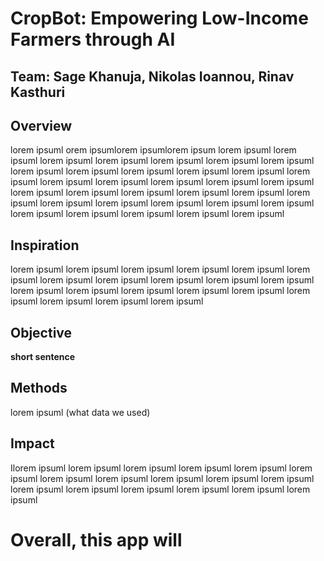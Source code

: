 # CropBot: Empowering Low-Income Farmers through AI 

## Team: Sage Khanuja, Nikolas Ioannou, Rinav Kasthuri

## Overview
lorem ipsuml orem ipsumlorem ipsumlorem ipsum lorem ipsuml lorem ipsuml lorem ipsuml lorem ipsuml lorem ipsuml lorem ipsuml lorem ipsuml lorem ipsuml lorem ipsuml lorem ipsuml lorem ipsuml lorem ipsuml lorem ipsuml lorem ipsuml lorem ipsuml lorem ipsuml lorem ipsuml lorem ipsuml lorem ipsuml lorem ipsuml lorem ipsuml lorem ipsuml lorem ipsuml lorem ipsuml lorem ipsuml lorem ipsuml lorem ipsuml lorem ipsuml lorem ipsuml lorem ipsuml lorem ipsuml lorem ipsuml lorem ipsuml lorem ipsuml 
## Inspiration

lorem ipsuml lorem ipsuml lorem ipsuml lorem ipsuml lorem ipsuml lorem ipsuml lorem ipsuml lorem ipsuml lorem ipsuml lorem ipsuml lorem ipsuml lorem ipsuml lorem ipsuml lorem ipsuml lorem ipsuml lorem ipsuml lorem ipsuml lorem ipsuml lorem ipsuml lorem ipsuml 

## Objective

**short sentence**

## Methods

lorem ipsuml (what data we used)

## Impact

Ilorem ipsuml lorem ipsuml lorem ipsuml lorem ipsuml lorem ipsuml lorem ipsuml lorem ipsuml lorem ipsuml lorem ipsuml lorem ipsuml lorem ipsuml lorem ipsuml lorem ipsuml lorem ipsuml lorem ipsuml lorem ipsuml lorem ipsuml 

# **Overall, this app will**

